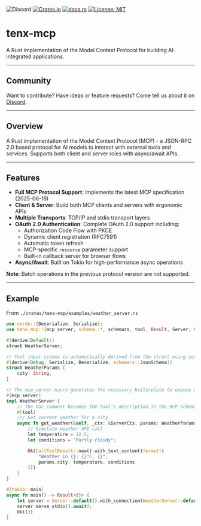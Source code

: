 ![Discord](https://img.shields.io/discord/1381424110831145070?style=flat-square&logo=rust&link=https%3A%2F%2Fdiscord.gg%2FfHmRmuBDxF)
[![Crates.io](https://img.shields.io/crates/v/tenx-mcp)](https://crates.io/crates/tenx-mcp)
[![docs.rs](https://img.shields.io/docsrs/tenx-mcp)](https://docs.rs/tenx-mcp)
[![License: MIT](https://img.shields.io/badge/License-MIT-yellow.svg)](https://opensource.org/licenses/MIT)

# tenx-mcp

A Rust implementation of the Model Context Protocol for building AI-integrated applications.

--- 

## Community

Want to contribute? Have ideas or feature requests? Come tell us about it on
[Discord](https://discord.gg/fHmRmuBDxF). 

---

## Overview

A Rust implementation of the Model Context Protocol (MCP) - a JSON-RPC 2.0 based
protocol for AI models to interact with external tools and services. Supports
both client and server roles with async/await APIs.

---

## Features

- **Full MCP Protocol Support**: Implements the latest MCP specification (2025-06-18)
- **Client & Server**: Build both MCP clients and servers with ergonomic APIs
- **Multiple Transports**: TCP/IP and stdio transport layers
- **OAuth 2.0 Authentication**: Complete OAuth 2.0 support including:
  - Authorization Code Flow with PKCE
  - Dynamic client registration (RFC7591)
  - Automatic token refresh
  - MCP-specific `resource` parameter support
  - Built-in callback server for browser flows
- **Async/Await**: Built on Tokio for high-performance async operations

**Note**: Batch operations in the previous protocol version are not supported.

---

## Example 

From `./crates/tenx-mcp/examples/weather_server.rs` 

```rust
use serde::{Deserialize, Serialize};
use tenx_mcp::{mcp_server, schema::*, schemars, tool, Result, Server, ServerCtx};

#[derive(Default)]
struct WeatherServer;

// Tool input schema is automatically derived from the struct using serde and schemars.
#[derive(Debug, Serialize, Deserialize, schemars::JsonSchema)]
struct WeatherParams {
    city: String,
}

// The mcp_server macro generates the necessary boilerplate to expose methods as MCP tools.
#[mcp_server]
impl WeatherServer {
    // The doc comment becomes the tool's description in the MCP schema.
    #[tool]
    /// Get current weather for a city
    async fn get_weather(&self, _ctx: &ServerCtx, params: WeatherParams) -> Result<CallToolResult> {
        // Simulate weather API call
        let temperature = 22.5;
        let conditions = "Partly cloudy";

        Ok(CallToolResult::new().with_text_content(format!(
            "Weather in {}: {}°C, {}",
            params.city, temperature, conditions
        )))
    }
}

#[tokio::main]
async fn main() -> Result<()> {
    let server = Server::default().with_connection(WeatherServer::default);
    server.serve_stdio().await?;
    Ok(())
}
```
